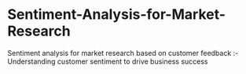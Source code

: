 # Sentiment-Analysis-for-Market-Research
Sentiment analysis for market research based on customer feedback :- Understanding customer sentiment to drive business success
